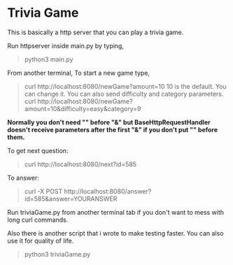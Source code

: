 # Trivia Game

This is basically a http server that you can play a trivia game.

Run httpserver inside main.py by typing,
>python3 main.py

From another terminal,
To start a new game type,
>curl http://localhost:8080/newGame?amount=10
10 is the default. You can change it.
You can also send difficulty and category parameters.
>curl http://localhost:8080/newGame?amount=10\&difficulty=easy\&category=9

**Normally you don't need "\" before "&" but BaseHttpRequestHandler doesn't receive parameters after the first "&" if you don't put "\" before them.**

To get next question:
>curl http://localhost:8080/next?id=585

To answer:
>curl -X POST http://localhost:8080/answer?id=585\&answer=YOURANSWER

Run triviaGame.py from another terminal tab if you don't want to mess with long curl commands.

Also there is another script that i wrote to make testing faster. You can also use it for quality of life.
>python3 triviaGame.py
